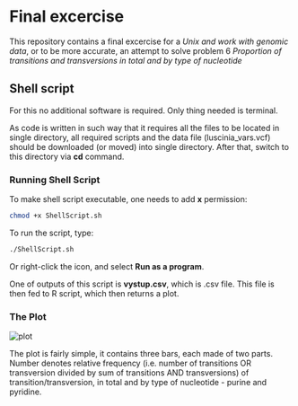 # Final excercise 
This repository contains a final excercise for a *Unix and work with genomic data*, or to be more accurate, an attempt to solve problem 6 *Proportion of transitions and transversions in total and by type of nucleotide*

## Shell script
For this no additional software is required. Only thing needed is terminal. 

As code is written in such way that it requires all the files to be located in single directory, all required scripts and the data file (luscinia_vars.vcf) should be downloaded (or moved) into single directory. After that, switch to this directory via **cd** command.

### Running Shell Script
To make shell script executable, one needs to add **x** permission:
```bash
chmod +x ShellScript.sh
```
To run the script, type:
```bash
./ShellScript.sh
```
Or right-click the icon, and select **Run as a program**.

One of outputs of this script is **vystup.csv**, which is .csv file. This file is then fed to R script, which then returns a plot. 

### The Plot
![plot](https://user-images.githubusercontent.com/87470058/148593796-02e6115c-f345-497b-95af-d899283b71f2.png)

The plot is fairly simple, it contains three bars, each made of two parts. Number denotes relative frequency (i.e. number of transitions OR transversion divided by sum of transitions AND transversions) of transition/transversion, in total and by type of nucleotide - purine and pyridine. 
